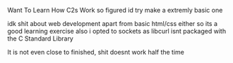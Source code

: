 Want To Learn How C2s Work so figured id try make a extremly basic one

idk shit about web development apart from basic html/css either so its a good learning exercise
also i opted to sockets as libcurl isnt packaged with the C Standard Library

It is not even close to finished, shit doesnt work half the time
